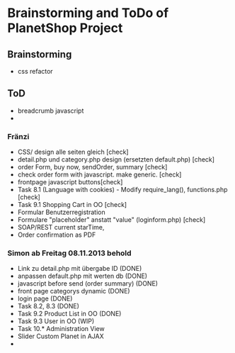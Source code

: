 # Brainstorming and ToDo of PlanetShop Project

## Brainstorming
 
 * css refactor

## ToD

 * breadcrumb javascript
 * 

### Fränzi
 * CSS/ design alle seiten gleich [check]
 * detail.php und category.php design (ersetzten default.php) [check]
 * order Form, buy now, sendOrder, summary [check]
 * check order form with javascript. make generic. [check]
 * frontpage javascript buttons[check]
 * Task 8.1 (Language with cookies) - Modify require_lang(), functions.php [check]
 * Task 9.1 Shopping Cart in OO [check]
 * Formular Benutzerregistration 
 * Formulare "placeholder" anstatt "value" (loginform.php) [check]
 * SOAP/REST  current starTime,
 * Order confirmation as PDF


 
### Simon ab Freitag 08.11.2013 behold
 *  Link zu detail.php mit übergabe ID (DONE) 
 *  anpassen default.php mit werten db (DONE)
 *  javascript before send (order summary) (DONE)
 *  front page categorys dynamic (DONE)
 *  login page (DONE)
 *  Task 8.2, 8.3 (DONE)
 *  Task 9.2 Product List in OO (DONE)
 *  Task 9.3 User in OO (WIP)
 *  Task 10.* Administration View
 *  Slider Custom Planet in AJAX
 *  

